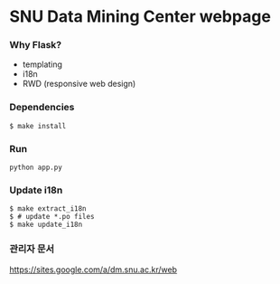 # SNU Data Mining Center webpage

### Why Flask?

- templating
- i18n
- RWD (responsive web design)

### Dependencies

    $ make install

### Run

    python app.py


### Update i18n

    $ make extract_i18n
    $ # update *.po files
    $ make update_i18n
    
### 관리자 문서

https://sites.google.com/a/dm.snu.ac.kr/web
